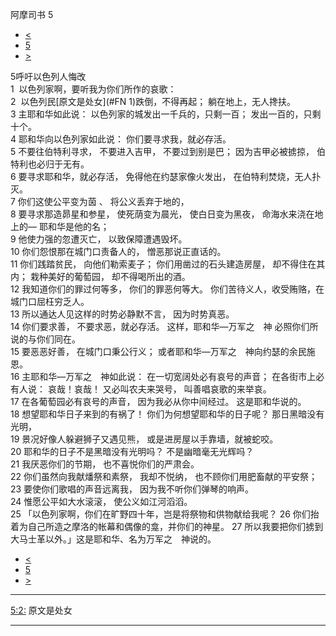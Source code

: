 ﻿





 阿摩司书 5




* [<](bible/AMO04.md)
* [5](bible/AMO.md)
* [>](bible/AMO06.md)



 
5呼吁以色列人悔改  
1  以色列家啊，要听我为你们所作的哀歌：  
2  以色列民[原文是处女](#FN
1)跌倒，不得再起； 躺在地上，无人搀扶。  
3 主耶和华如此说： 以色列家的城发出一千兵的，只剩一百； 发出一百的，只剩十个。     
4 耶和华向以色列家如此说： 你们要寻求我，就必存活。  
5 不要往伯特利寻求， 不要进入吉甲， 不要过到别是巴； 因为吉甲必被掳掠， 伯特利也必归于无有。     
6 要寻求耶和华，就必存活， 免得他在约瑟家像火发出， 在伯特利焚烧，无人扑灭。  
7 你们这使公平变为茵 、 将公义丢弃于地的，  
8 要寻求那造昴星和参星， 使死荫变为晨光， 使白日变为黑夜， 命海水来浇在地上的— 耶和华是他的名；  
9 他使力强的忽遭灭亡， 以致保障遭遇毁坏。     
10 你们怨恨那在城门口责备人的， 憎恶那说正直话的。  
11 你们践踏贫民， 向他们勒索麦子； 你们用凿过的石头建造房屋， 却不得住在其内； 栽种美好的葡萄园， 却不得喝所出的酒。  
12 我知道你们的罪过何等多， 你们的罪恶何等大。 你们苦待义人，收受贿赂，在城门口屈枉穷乏人。  
13 所以通达人见这样的时势必静默不言， 因为时势真恶。     
14 你们要求善， 不要求恶，就必存活。 这样，耶和华—万军之　神 必照你们所说的与你们同在。  
15 要恶恶好善， 在城门口秉公行义； 或者耶和华—万军之　神向约瑟的余民施恩。     
16 主耶和华—万军之　神如此说： 在一切宽阔处必有哀号的声音； 在各街市上必有人说： 哀哉！哀哉！ 又必叫农夫来哭号， 叫善唱哀歌的来举哀。  
17 在各葡萄园必有哀号的声音， 因为我必从你中间经过。 这是耶和华说的。     
18 想望耶和华日子来到的有祸了！ 你们为何想望耶和华的日子呢？ 那日黑暗没有光明，  
19 景况好像人躲避狮子又遇见熊， 或是进房屋以手靠墙，就被蛇咬。  
20 耶和华的日子不是黑暗没有光明吗？ 不是幽暗毫无光辉吗？     
21 我厌恶你们的节期， 也不喜悦你们的严肃会。  
22 你们虽然向我献燔祭和素祭， 我却不悦纳， 也不顾你们用肥畜献的平安祭；  
23 要使你们歌唱的声音远离我， 因为我不听你们弹琴的响声。  
24 惟愿公平如大水滚滚， 使公义如江河滔滔。  
25 「以色列家啊，你们在旷野四十年，岂是将祭物和供物献给我呢？ 
26 你们抬着为自己所造之摩洛的帐幕和偶像的龛，并你们的神星。 
27 所以我要把你们掳到大马士革以外。」这是耶和华、名为万军之　神说的。 
* [<](bible/AMO04.md)
* [5](bible/AMO.md)
* [>](bible/AMO06.md)





---


[5:2:](#V2)
原文是处女




---









